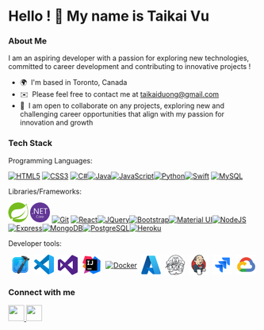 Hello ! 👋 My name is Taikai Vu
==========================
### About Me


I am an aspiring developer with a passion for exploring new technologies, committed to career development and contributing to innovative projects !

* 🌍  I'm based in Toronto, Canada
* ✉️  Please feel free to contact me at [taikaiduong@gmail.com](mailto:taikaiduong@gmail.com)
* 🤝   I am open to collaborate on any projects, exploring new and challenging career opportunities that align with my passion for innovation and growth

### Tech Stack

Programming Languages:

<p align="left">
<a href="https://developer.mozilla.org/en-US/docs/Glossary/HTML5" target="_blank" rel="noreferrer"><img src="https://raw.githubusercontent.com/danielcranney/readme-generator/main/public/icons/skills/html5-colored.svg" width="36" height="36" alt="HTML5" /></a>
<a href="https://www.w3.org/TR/CSS/#css" target="_blank" rel="noreferrer"><img src="https://raw.githubusercontent.com/danielcranney/readme-generator/main/public/icons/skills/css3-colored.svg" width="36" height="36" alt="CSS3" /></a>
<a href="https://docs.microsoft.com/en-us/dotnet/csharp/" target="_blank" rel="noreferrer"><img src="https://raw.githubusercontent.com/danielcranney/readme-generator/main/public/icons/skills/csharp-colored.svg" width="36" height="36" alt="C#" /></a><a href="https://www.oracle.com/java/" target="_blank" rel="noreferrer"><img src="https://raw.githubusercontent.com/danielcranney/readme-generator/main/public/icons/skills/java-colored.svg" width="36" height="36" alt="Java" /></a><a href="https://developer.mozilla.org/en-US/docs/Web/JavaScript" target="_blank" rel="noreferrer"><img src="https://raw.githubusercontent.com/danielcranney/readme-generator/main/public/icons/skills/javascript-colored.svg" width="36" height="36" alt="JavaScript" /></a><a href="https://www.python.org/" target="_blank" rel="noreferrer"><img src="https://raw.githubusercontent.com/danielcranney/readme-generator/main/public/icons/skills/python-colored.svg" width="36" height="36" alt="Python" /></a><a href="https://developer.apple.com/swift/" target="_blank" rel="noreferrer"><img src="https://raw.githubusercontent.com/danielcranney/readme-generator/main/public/icons/skills/swift-colored.svg" width="36" height="36" alt="Swift" /></a>
<a href="https://www.mysql.com/" target="_blank" rel="noreferrer"><img src="https://raw.githubusercontent.com/danielcranney/readme-generator/main/public/icons/skills/mysql-colored.svg" width="36" height="36" alt="MySQL" /></a>
  
Libraries/Frameworks: 

<a href="https://spring.io/" target="_blank" rel="noreferrer"><img src="https://github.com/devicons/devicon/blob/master/icons/spring/spring-original.svg" alt="Spring" width="40" height="40" /></a>
<a href="https://dotnet.microsoft.com/apps/aspnet" target="_blank" rel="noreferrer"><img src="https://github.com/devicons/devicon/blob/master/icons/dotnetcore/dotnetcore-original.svg" alt="ASP.NET" width="40" height="40" /></a>
<a href="https://git-scm.com/" target="_blank" rel="noreferrer"><img src="https://raw.githubusercontent.com/danielcranney/readme-generator/main/public/icons/skills/git-colored.svg" width="36" height="36" alt="Git" /></a>
<a href="https://reactjs.org/" target="_blank" rel="noreferrer"><img src="https://raw.githubusercontent.com/danielcranney/readme-generator/main/public/icons/skills/react-colored.svg" width="36" height="36" alt="React" /></a><a href="https://jquery.com/" target="_blank" rel="noreferrer"><img src="https://raw.githubusercontent.com/danielcranney/readme-generator/main/public/icons/skills/jquery-colored.svg" width="36" height="36" alt="JQuery" /></a><a href="https://getbootstrap.com/" target="_blank" rel="noreferrer"><img src="https://raw.githubusercontent.com/danielcranney/readme-generator/main/public/icons/skills/bootstrap-colored.svg" width="36" height="36" alt="Bootstrap" /></a><a href="https://mui.com/" target="_blank" rel="noreferrer"><img src="https://raw.githubusercontent.com/danielcranney/readme-generator/main/public/icons/skills/materialui-colored.svg" width="36" height="36" alt="Material UI" /></a><a href="https://nodejs.org/en/" target="_blank" rel="noreferrer"><img src="https://raw.githubusercontent.com/danielcranney/readme-generator/main/public/icons/skills/nodejs-colored.svg" width="36" height="36" alt="NodeJS" /></a><a href="https://expressjs.com/" target="_blank" rel="noreferrer"><img src="https://raw.githubusercontent.com/danielcranney/readme-generator/main/public/icons/skills/express-colored.svg" width="36" height="36" alt="Express" /></a><a href="https://www.mongodb.com/" target="_blank" rel="noreferrer"><img src="https://raw.githubusercontent.com/danielcranney/readme-generator/main/public/icons/skills/mongodb-colored.svg" width="36" height="36" alt="MongoDB" /></a><a href="https://www.postgresql.org/" target="_blank" rel="noreferrer"><img src="https://raw.githubusercontent.com/danielcranney/readme-generator/main/public/icons/skills/postgresql-colored.svg" width="36" height="36" alt="PostgreSQL" /></a><a href="https://www.heroku.com/" target="_blank" rel="noreferrer"><img src="https://raw.githubusercontent.com/danielcranney/readme-generator/main/public/icons/skills/heroku-colored.svg" width="36" height="36" alt="Heroku" /></a>

Developer tools:

<div style="display: flex; align-items: center; justify-content: space-around;">

  <!-- Xcode Icon -->
  <img src="https://github.com/devicons/devicon/blob/master/icons/xcode/xcode-original.svg" alt="Xcode" width="40" height="40" />

  <a href="https://code.visualstudio.com/" target="_blank" rel="noreferrer">
  <img src="https://github.com/devicons/devicon/blob/master/icons/vscode/vscode-original.svg" alt="VS Code" width="40" height="40" />
</a>

  <!-- Visual Studio Icon -->
  <img src="https://github.com/devicons/devicon/blob/master/icons/visualstudio/visualstudio-plain.svg" alt="Visual Studio" width="40" height="40" />

  <!-- IntelliJ Icon -->
  <img src="https://github.com/devicons/devicon/blob/master/icons/intellij/intellij-original.svg" alt="IntelliJ" width="40" height="40" />

  <!-- Docker Icon -->
  <a href="https://www.docker.com/" target="_blank" rel="noreferrer">
    <img src="https://raw.githubusercontent.com/danielcranney/readme-generator/main/public/icons/skills/docker-colored.svg" width="36" height="36" alt="Docker" />
  </a>

  <!-- MS Azure Icon -->
  <img src="https://github.com/devicons/devicon/blob/master/icons/azure/azure-original.svg" alt="Azure" width="40" height="40" />

  <!-- TravisCI Icon -->
  <img src="https://github.com/devicons/devicon/blob/master/icons/travis/travis-plain.svg" alt="TravisCI" width="40" height="40" />

  <!-- Jenkins Icon -->
  <img src="https://github.com/devicons/devicon/blob/master/icons/jenkins/jenkins-original.svg" alt="Jenkins" width="40" height="40" />

  <!-- Jira Icon -->
  <img src="https://github.com/devicons/devicon/blob/master/icons/jira/jira-original.svg" alt="Jira" width="40" height="40" />

  <!-- GCP Icon -->
  <img src="https://github.com/devicons/devicon/blob/master/icons/googlecloud/googlecloud-original.svg" alt="GCP" width="40" height="40" />

</div>



</p>



### Connect with me

<p align="left"> <a href="https://www.github.com/TaikaiVu" target="_blank" rel="noreferrer"> <picture> <source media="(prefers-color-scheme: dark)" srcset="https://raw.githubusercontent.com/danielcranney/readme-generator/main/public/icons/socials/github-dark.svg" /> <source media="(prefers-color-scheme: light)" srcset="https://raw.githubusercontent.com/danielcranney/readme-generator/main/public/icons/socials/github.svg" /> <img src="https://raw.githubusercontent.com/danielcranney/readme-generator/main/public/icons/socials/github.svg" width="32" height="32" /> </picture> </a> <a href="https://www.linkedin.com/in/Taikai-Vu" target="_blank" rel="noreferrer"> <picture> <source media="(prefers-color-scheme: dark)" srcset="https://raw.githubusercontent.com/danielcranney/readme-generator/main/public/icons/socials/linkedin-dark.svg" /> <source media="(prefers-color-scheme: light)" srcset="https://raw.githubusercontent.com/danielcranney/readme-generator/main/public/icons/socials/linkedin.svg" /> <img src="https://raw.githubusercontent.com/danielcranney/readme-generator/main/public/icons/socials/linkedin.svg" width="32" height="32" /> </picture> </a></p>
